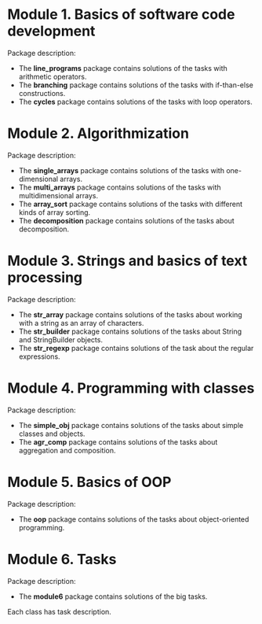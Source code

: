 # Module 1. Basics of software code development
Package description:
- The **line_programs** package contains solutions of the tasks with arithmetic operators.
- The **branching** package contains solutions of the tasks with if-than-else constructions.
- The **cycles** package contains solutions of the tasks with loop operators.

# Module 2. Algorithmization
Package description:
- The **single_arrays** package contains solutions of the tasks with one-dimensional arrays.
- The **multi_arrays** package contains solutions of the tasks with multidimensional arrays.
- The **array_sort** package contains solutions of the tasks with different kinds of array sorting.
- The **decomposition** package contains solutions of the tasks about decomposition.

# Module 3. Strings and basics of text processing
Package description:
- The **str_array** package contains solutions of the tasks about working with a string as an array of characters.
- The **str_builder** package contains solutions of the tasks about String and StringBuilder objects.
- The **str_regexp** package contains solutions of the task about the regular expressions.

# Module 4. Programming with classes
Package description:
- The **simple_obj** package contains solutions of the tasks about simple classes and objects.
- The **agr_comp** package contains solutions of the tasks about aggregation and composition.

# Module 5. Basics of OOP
Package description:
- The **oop** package contains solutions of the tasks about object-oriented programming.

# Module 6. Tasks
Package description:
- The **module6** package contains solutions of the big tasks.

Each class has task description.
